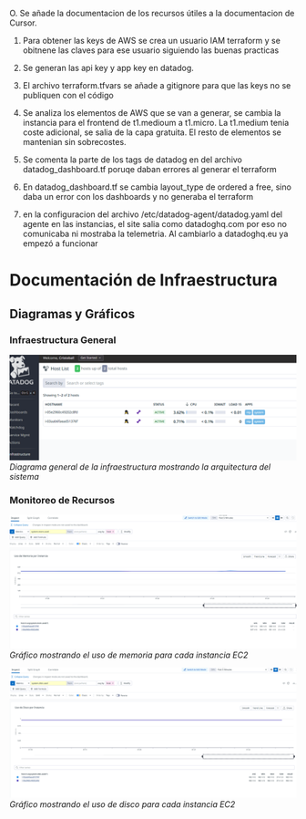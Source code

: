 
O. Se añade la documentacion de los recursos útiles a la documentacion de Cursor.

1. Para obtener las keys de AWS se crea un usuario IAM terraform y se obitnene las claves para ese usuario siguiendo las buenas practicas

2. Se generan las api key y app key en datadog.

3. El archivo terraform.tfvars se añade a gitignore para que las keys no se publiquen con el código

4. Se analiza los elementos de AWS que se van a generar, se cambia la instancia para el frontend de t1.medioum a t1.micro. La t1.medium tenia coste adicional, se salia de la capa gratuita. El resto de elementos se mantenian sin sobrecostes.

4. Se comenta la parte de los tags de datadog en del archivo datadog_dashboard.tf poruqe daban errores al generar el terraform

5. En datadog_dashboard.tf se cambia layout_type de ordered a free, sino daba un error con los dashboards y no generaba el terraform

6. en la configuracion del archivo /etc/datadog-agent/datadog.yaml del agente en las instancias, el site salia como datadoghq.com por eso no comunicaba ni mostraba la telemetria. Al cambiarlo a datadoghq.eu ya empezó a funcionar


# Documentación de Infraestructura

## Diagramas y Gráficos

### Infraestructura General
![Diagrama de Infraestructura](./img/Infraestructuras.png)
*Diagrama general de la infraestructura mostrando la arquitectura del sistema*

### Monitoreo de Recursos
![Uso de Memoria por Instancia](./img/UsoMemoriaPorInstancia.png)
*Gráfico mostrando el uso de memoria para cada instancia EC2*

![Uso de Disco por Instancia](./img/UsoDiscoPorInstancia.png)
*Gráfico mostrando el uso de disco para cada instancia EC2*